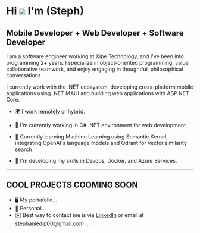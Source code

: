 Hi ![](https://user-images.githubusercontent.com/18350557/176309783-0785949b-9127-417c-8b55-ab5a4333674e.gif) I'm (Steph)
============================================================================================================================================

Mobile Developer + Web Developer + Software Developer
----------------------------


I am a software engineer working at Xipe Technology, and I've been into programming 2+ years. I specialize in object-oriented programming, value collaborative teamwork, and enjoy engaging in thoughtful, philosophical conversations. 

I currently work with the .NET ecosystem, developing cross-platform mobile applications using .NET MAUI and building web applications with ASP.NET Core.


* 🌍  I  work remotely or hybrid.
  
* 🚀  I'm currently working in C# .NET environment for web development.
* 🔐 Currently learning Machine Learning using Semantic Kernel, integrating OpenAI's language models and Qdrant for vector similarity search

* 🧠  I'm developing my skills in Devops, Docker, and  Azure Services.
---------------------------
COOL PROJECTS COOMING SOON
---------------------------
* 🖥️  My portafolio...
* 🚀  Personal...
* ✉️  Best way to contact me is via [LinkedIn](https://www.linkedin.com/in/stephaniedelapuentej/) or email at stephaniedlp00@gmail.com ....
